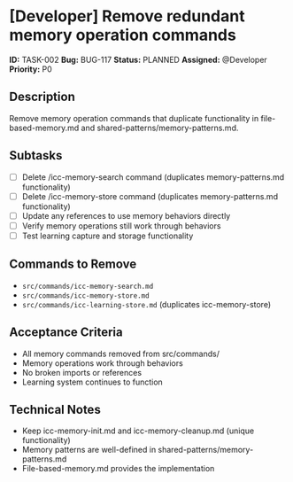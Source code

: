 # [Developer] Remove redundant memory operation commands

**ID:** TASK-002
**Bug:** BUG-117
**Status:** PLANNED
**Assigned:** @Developer
**Priority:** P0

## Description
Remove memory operation commands that duplicate functionality in file-based-memory.md and shared-patterns/memory-patterns.md.

## Subtasks
- [ ] Delete /icc-memory-search command (duplicates memory-patterns.md functionality)
- [ ] Delete /icc-memory-store command (duplicates memory-patterns.md functionality)
- [ ] Update any references to use memory behaviors directly
- [ ] Verify memory operations still work through behaviors
- [ ] Test learning capture and storage functionality

## Commands to Remove
- `src/commands/icc-memory-search.md`
- `src/commands/icc-memory-store.md`
- `src/commands/icc-learning-store.md` (duplicates icc-memory-store)

## Acceptance Criteria
- All memory commands removed from src/commands/
- Memory operations work through behaviors
- No broken imports or references
- Learning system continues to function

## Technical Notes
- Keep icc-memory-init.md and icc-memory-cleanup.md (unique functionality)
- Memory patterns are well-defined in shared-patterns/memory-patterns.md
- File-based-memory.md provides the implementation